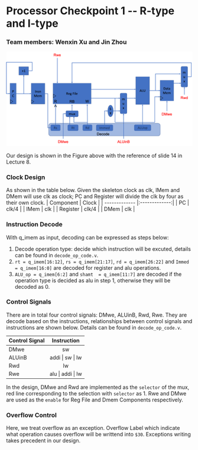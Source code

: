 # Processor Checkpoint 1 -- R-type and I-type
### Team members: Wenxin Xu and Jin Zhou

![alt text](processor_design.png)

Our design is shown in the Figure above with the reference of slide 14 in Lecture 8.

### Clock Design
As shown in the table below. Given the skeleton clock as clk, IMem and DMem will use clk as clock; PC and Register will divide the clk by four as their own clock.
| Component | Clock   |
| -------------  |:-------------:|
| PC           | clk/4 |
| IMem         | clk       |
| Register            | clk/4     |
| DMem            | clk  |

### Instruction Decode
With q_imem as input, decoding can be expressed as steps below:

1. Decode operation type: decide which instruction will be excuted, details can be found in `decode_op_code.v`.
2. `rt = q_imem[16:12]`, `rs = q_imem[21:17]`, `rd = q_imem[26:22]` and `Immed = q_imem[16:0]` are decoded for register and alu operations. 
3. `ALU_op = q_imem[6:2]` and `shamt  = q_imem[11:7]` are decoded if the operation type is decided as alu in step 1, otherwise they will be decoded as 0.


### Control Signals
There are in total four control signals: DMwe, ALUinB, Rwd, Rwe. They are decode based on the instructions, relationships between control signals and instructions are shown below. Details can be found in `decode_op_code.v`.

| Control Signal | Instruction   |
| -------------  |:-------------:|
| DMwe           | sw |
| ALUinB         | addi \| sw \| lw       |
| Rwd            | lw      |
| Rwe            | alu \| addi \| lw  |

In the design, DMwe and Rwd are implemented as the `selector` of the mux, red line corresponding to the selection with `selector` as 1. Rwe and DMwe are used as the `enable` for Reg File and Dmem Components respectively. 

### Overflow Control
Here, we treat overflow as an exception. Overflow Label which indicate what operation causes overflow will be writtend into `$30`. Exceptions writing takes precedent in our design.

